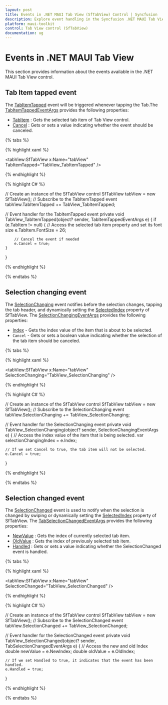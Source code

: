 ```yaml
---
layout: post
title: Events in .NET MAUI Tab View (SfTabView) Control | Syncfusion
description: Explore event handling in the Syncfusion .NET MAUI Tab View (SfTabView) control. Learn how to use events to enhance user interaction.
platform: maui-toolkit
control: Tab View control (SfTabView)
documentation: ug
---
```


# Events in .NET MAUI Tab View

This section provides information about the events available in the .NET MAUI Tab View control.

## Tab Item tapped event

The [TabItemTapped](https://help.syncfusion.com/cr/maui-toolkit/Syncfusion.Maui.Toolkit.TabView.SfTabView.html#Syncfusion_Maui_Toolkit_TabView_SfTabView_TabItemTapped) event will be triggered whenever tapping the Tab.The [TabItemTappedEventArgs](https://help.syncfusion.com/cr/maui-toolkit/Syncfusion.Maui.Toolkit.TabView.TabItemTappedEventArgs.html) provides the following properties:

* [TabItem](https://help.syncfusion.com/cr/maui-toolkit/Syncfusion.Maui.Toolkit.TabView.TabItemTappedEventArgs.html#Syncfusion_Maui_Toolkit_TabView_TabItemTappedEventArgs_TabItem) : Gets the selected tab item of Tab View control.
* [Cancel](https://help.syncfusion.com/cr/maui-toolkit/Syncfusion.Maui.Toolkit.TabView.TabItemTappedEventArgs.html#Syncfusion_Maui_Toolkit_TabView_TabItemTappedEventArgs_Cancel) : Gets or sets a value indicating whether the event should be canceled.

{% tabs %}

{% highlight xaml %}

<!-- Define the SfTabView control with a name and an event handler for the TabItemTapped event -->
<tabView:SfTabView x:Name="tabView"
				   TabItemTapped="TabView_TabItemTapped" />

{% endhighlight %}

{% highlight C# %}

// Create an instance of the SfTabView control
SfTabView tabView = new SfTabView();
// Subscribe to the TabItemTapped event
tabView.TabItemTapped += TabView_TabItemTapped;

// Event handler for the TabItemTapped event
private void TabView_TabItemTapped(object? sender, TabItemTappedEventArgs e)
{
	if (e.TabItem != null)
	{
		// Access the selected tab item property and set its font size
		e.TabItem.FontSize = 26;

		// Cancel the event if needed
		e.Cancel = true;
	}
}

{% endhighlight %}

{% endtabs %}

## Selection changing event

The [SelectionChanging](https://help.syncfusion.com/cr/maui-toolkit/Syncfusion.Maui.Toolkit.TabView.SfTabView.html#Syncfusion_Maui_Toolkit_TabView_SfTabView_SelectionChanging) event notifies before the selection changes, tapping the tab header, and dynamically setting the [SelectedIndex](https://help.syncfusion.com/cr/maui-toolkit/Syncfusion.Maui.Toolkit.TabView.SfTabView.html?tabs=tabid-1#Syncfusion_Maui_Toolkit_TabView_SfTabView_SelectedIndex) property of SfTabView. The [SelectionChangingEventArgs](https://help.syncfusion.com/cr/maui-toolkit/Syncfusion.Maui.Toolkit.TabView.SelectionChangingEventArgs.html) provides the following properties:

* [Index](https://help.syncfusion.com/cr/maui-toolkit/Syncfusion.Maui.Toolkit.TabView.SelectionChangingEventArgs.html#Syncfusion_Maui_Toolkit_TabView_SelectionChangingEventArgs_Index) - Gets the index value of the item that is about to be selected.
* `Cancel` - Gets or sets a boolean value indicating whether the selection of the tab item should be canceled.

{% tabs %}

{% highlight xaml %}

<!-- Define the SfTabView control with a name and an event handler for the SelectionChanging event -->
<tabView:SfTabView x:Name="tabView"
				   SelectionChanging="TabView_SelectionChanging" />
	
{% endhighlight %}

{% highlight C# %}

// Create an instance of the SfTabView control
SfTabView tabView = new SfTabView();
// Subscribe to the SelectionChanging event
tabView.SelectionChanging += TabView_SelectionChanging;

// Event handler for the SelectionChanging event
private void TabView_SelectionChanging(object? sender, SelectionChangingEventArgs e)
{
	// Access the index value of the item that is being selected.
	var selectionChangingIndex = e.Index;

	// If we set Cancel to true, the tab item will not be selected.
	e.Cancel = true;
}

{% endhighlight %}

{% endtabs %}

## Selection changed event

The [SelectionChanged](https://help.syncfusion.com/cr/maui-toolkit/Syncfusion.Maui.Toolkit.TabView.SfTabView.html#Syncfusion_Maui_Toolkit_TabView_SfTabView_SelectionChanged) event is used to notify when the selection is changed by swiping or dynamically setting the [SelectedIndex](https://help.syncfusion.com/cr/maui-toolkit/Syncfusion.Maui.Toolkit.TabView.SfTabView.html?tabs=tabid-1#Syncfusion_Maui_Toolkit_TabView_SfTabView_SelectedIndex) property of SfTabView. The [TabSelectionChangedEventArgs](https://help.syncfusion.com/cr/maui-toolkit/Syncfusion.Maui.Toolkit.TabView.TabSelectionChangedEventArgs.html) provides the following properties:

* [NewValue](https://help.syncfusion.com/cr/maui-toolkit/Syncfusion.Maui.Toolkit.TabView.TabSelectionChangedEventArgs.html#Syncfusion_Maui_Toolkit_TabView_TabSelectionChangedEventArgs_NewIndex) : Gets the index of currently selected tab item.
* [OldValue](https://help.syncfusion.com/cr/maui-toolkit/Syncfusion.Maui.Toolkit.TabView.TabSelectionChangedEventArgs.html#Syncfusion_Maui_Toolkit_TabView_TabSelectionChangedEventArgs_OldIndex) : Gets the index of previously selected tab item.
* [Handled](https://help.syncfusion.com/cr/maui-toolkit/Syncfusion.Maui.Toolkit.TabView.TabSelectionChangedEventArgs.html#Syncfusion_Maui_Toolkit_TabView_TabSelectionChangedEventArgs_Handled) : Gets or sets a value indicating whether the SelectionChanged event is handled.

{% tabs %}

{% highlight xaml %}

<!-- Define the SfTabView control with a name and an event handler for the SelectionChanged event -->
<tabView:SfTabView x:Name="tabView"
				   SelectionChanged="TabView_SelectionChanged" />
	
{% endhighlight %}

{% highlight C# %}

// Create an instance of the SfTabView control
SfTabView tabView = new SfTabView();
// Subscribe to the SelectionChanged event
tabView.SelectionChanged += TabView_SelectionChanged;
			
// Event handler for the SelectionChanged event
private void TabView_SelectionChanged(object? sender, TabSelectionChangedEventArgs e)
{
	// Access the new and old Index
	double newValue = e.NewIndex;
	double oldValue = e.OldIndex;

	// If we set Handled to true, it indicates that the event has been handled.
	e.Handled = true;
}

{% endhighlight %}

{% endtabs %}